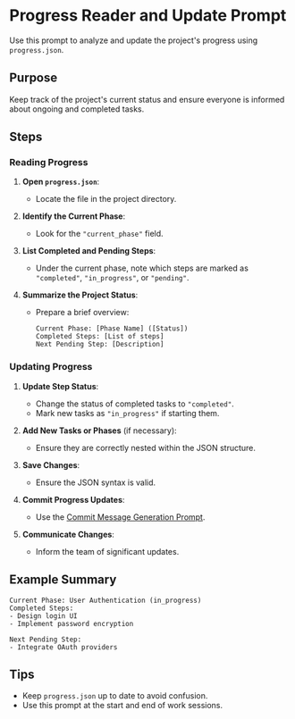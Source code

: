# Progress Reader and Update Prompt

Use this prompt to analyze and update the project's progress using `progress.json`.

## Purpose
Keep track of the project's current status and ensure everyone is informed about ongoing and completed tasks.

## Steps

### Reading Progress

1. **Open `progress.json`**:
   - Locate the file in the project directory.

2. **Identify the Current Phase**:
   - Look for the `"current_phase"` field.

3. **List Completed and Pending Steps**:
   - Under the current phase, note which steps are marked as `"completed"`, `"in_progress"`, or `"pending"`.

4. **Summarize the Project Status**:
   - Prepare a brief overview:
     ```
     Current Phase: [Phase Name] ([Status])
     Completed Steps: [List of steps]
     Next Pending Step: [Description]
     ```

### Updating Progress

1. **Update Step Status**:
   - Change the status of completed tasks to `"completed"`.
   - Mark new tasks as `"in_progress"` if starting them.

2. **Add New Tasks or Phases** (if necessary):
   - Ensure they are correctly nested within the JSON structure.

3. **Save Changes**:
   - Ensure the JSON syntax is valid.

4. **Commit Progress Updates**:
   - Use the [Commit Message Generation Prompt](#3-commit-message-generation-prompt).

5. **Communicate Changes**:
   - Inform the team of significant updates.

## Example Summary
```
Current Phase: User Authentication (in_progress)
Completed Steps: 
- Design login UI
- Implement password encryption

Next Pending Step:
- Integrate OAuth providers
```

## Tips
- Keep `progress.json` up to date to avoid confusion.
- Use this prompt at the start and end of work sessions.